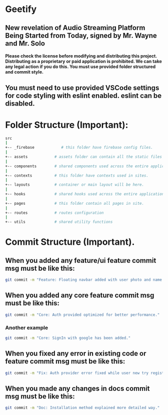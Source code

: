 # Geetify

## New revelation of Audio Streaming Platform Being Started from Today, signed by Mr. Wayne and Mr. Solo

#### Please check the license before modifying and distributing this project. Distributing as a proprietary or paid application is prohibited. We can take any legal action if you do this. You must use provided folder structured and commit style.

## You must need to use provided VSCode settings for code styling with eslint enabled. eslint can be disabled.

# Folder Structure (Important):

```sh
src
|
+-- _firebase            # this folder have firebase config files.
|
+-- assets            # assets folder can contain all the static files such as images, fonts, etc.
|
+-- components        # shared components used across the entire application
|
+-- contexts          # this folder have contexts used in sites.
|
+-- layouts           # container or main layout will be here.
|
+-- hooks             # shared hooks used across the entire application
|
+-- pages             # this folder contain all pages in site.
|
+-- routes            # routes configuration
|
+-- utils             # shared utility functions
```

# Commit Structure (Important).

## When you added any feature/ui feature commit msg must be like this:

```sh
git commit -m "Feature: Floating navbar added with user photo and name."
```

## When you added any core feature commit msg must be like this:

```sh
git commit -m "Core: Auth provided optimized for better performance."
```

### Another example

```sh
git commit -m "Core: SignIn with google has been added."
```

## When you fixed any error in existing code or feature commit msg must be like this:

```sh
git commit -m "Fix: Auth provider error fixed while user new try register."
```

## When you made any changes in **docs** commit msg must be like this:

```sh
git commit -m "Doc: Installation method explained more detailed way."
```
